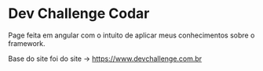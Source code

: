 # Dev Challenge Codar

Page feita em angular com o intuito de aplicar meus conhecimentos sobre o framework. 

Base do site foi do site -> https://www.devchallenge.com.br
